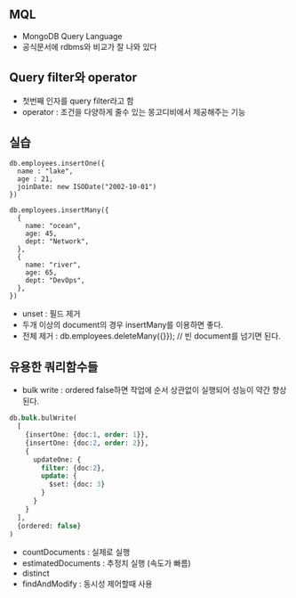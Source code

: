 ## MQL
+ MongoDB Query Language
+ 공식문서에 rdbms와 비교가 잘 나와 있다

## Query filter와 operator
+ 첫번째 인자를 query filter라고 함
+ operator : 조건을 다양하게 줄수 있는 몽고디비에서 제공해주는 기능

## 실습
```
db.employees.insertOne({
  name : "lake",
  age : 21,
  joinDate: new ISODate("2002-10-01")
})

db.employees.insertMany({
  {
    name: "ocean",
    age: 45,
    dept: "Network",
  },
  {
    name: "river",
    age: 65,
    dept: "DevOps",
  },
})

```

+ unset : 필드 제거
+ 두개 이상의 document의 경우 insertMany를 이용하면 좋다.
+ 전체 제거 : db.employees.deleteMany({}}); // 빈 document를 넘기면 된다.

## 유용한 쿼리함수들

+ bulk write : ordered false하면 작업에 순서 상관없이 실행되어 성능이 약간 향상된다.
```sql
db.bulk.bulWrite(
  [
    {insertOne: {doc:1, order: 1}},
    {insertOne: {doc:2, order: 2}},
    {
      updateOne: {
        filter: {doc:2},
        update: {
          $set: {doc: 3}
        }
      }
    }
  ],
  {ordered: false}
)
```

+ countDocuments : 실제로 실행
+ estimatedDocuments : 추정치 실행 (속도가 빠름)
+ distinct
+ findAndModify : 동시성 제어할때 사용
